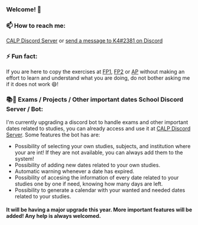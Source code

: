 ### Welcome! 👋

### 📫 How to reach me:
[CALP Discord Server](https://discord.gg/JBQknmBxA9) or [send a message to K4#2381 on Discord](https://discord.com/users/349623600124526602)
### ⚡ Fun fact:
If you are here to copy the exercises at [FP1](https://github.com/K4chann/FP1), [FP2](https://github.com/K4chann/FP2) or [AP](https://github.com/K4chann/AP) without making an effort to learn and understand what you are doing, do not bother asking me if it does not work 😄! 
### 📚📆 Exams / Projects / Other important dates School Discord Server / Bot:
I'm currently upgrading a discord bot to handle exams and other important dates related to studies, you can already access and use it at [CALP Discord Server](https://discord.gg/JBQknmBxA9).
Some features the bot has are:
- Possibility of selecting your own studies, subjects, and institution where your are int! If they are not available, you can always add them to the system!
- Possibility of adding new dates related to your own studies.
- Automatic warning whenever a date has expired.
- Possibility of accesing the information of every date related to your studies one by one if need, knowing how many days are left.
- Possibility to generate a calendar with your wanted and needed dates related to your studies.

#### It will be having a major upgrade this year. More important features will be added! Any help is always welcomed.

<!--
**K4chann/K4chann** is a ✨ _special_ ✨ repository because its `README.md` (this file) appears on your GitHub profile.

Here are some ideas to get you started:

- 🔭 I’m currently working on ...
- 🌱 I’m currently learning ...
- 👯 I’m looking to collaborate on ...
- 🤔 I’m looking for help with ...
- 💬 Ask me about ...
- 📫 How to reach me: ...
- 😄 Pronouns: ...
- ⚡ Fun fact: ...
-->
